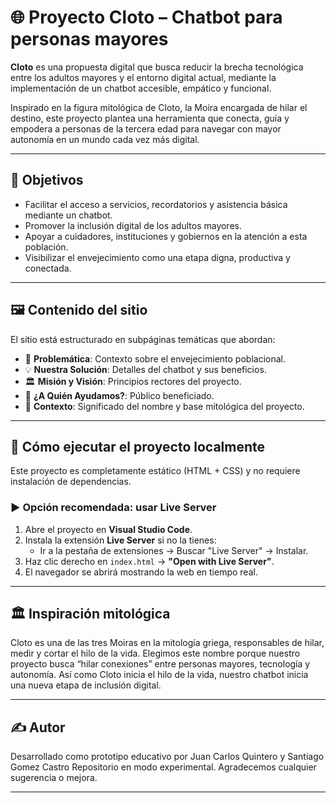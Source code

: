 # 🌐 Proyecto Cloto – Chatbot para personas mayores

**Cloto** es una propuesta digital que busca reducir la brecha tecnológica entre los adultos mayores y el entorno digital actual, mediante la implementación de un chatbot accesible, empático y funcional.

Inspirado en la figura mitológica de Cloto, la Moira encargada de hilar el destino, este proyecto plantea una herramienta que conecta, guía y empodera a personas de la tercera edad para navegar con mayor autonomía en un mundo cada vez más digital.

---

## 🎯 Objetivos

- Facilitar el acceso a servicios, recordatorios y asistencia básica mediante un chatbot.
- Promover la inclusión digital de los adultos mayores.
- Apoyar a cuidadores, instituciones y gobiernos en la atención a esta población.
- Visibilizar el envejecimiento como una etapa digna, productiva y conectada.

---

## 🖼️ Contenido del sitio

El sitio está estructurado en subpáginas temáticas que abordan:

- 📌 **Problemática**: Contexto sobre el envejecimiento poblacional.
- 💡 **Nuestra Solución**: Detalles del chatbot y sus beneficios.
- 🏛️ **Misión y Visión**: Principios rectores del proyecto.
- 🧭 **¿A Quién Ayudamos?**: Público beneficiado.
- 🏺 **Contexto**: Significado del nombre y base mitológica del proyecto.

---

## 🚀 Cómo ejecutar el proyecto localmente

Este proyecto es completamente estático (HTML + CSS) y no requiere instalación de dependencias.

### ▶️ Opción recomendada: usar Live Server

1. Abre el proyecto en **Visual Studio Code**.
2. Instala la extensión **Live Server** si no la tienes:
   - Ir a la pestaña de extensiones → Buscar "Live Server" → Instalar.
3. Haz clic derecho en `index.html` → **"Open with Live Server"**.
4. El navegador se abrirá mostrando la web en tiempo real.

---

## 🏛️ Inspiración mitológica

Cloto es una de las tres Moiras en la mitología griega, responsables de hilar, medir y cortar el hilo de la vida. Elegimos este nombre porque nuestro proyecto busca “hilar conexiones” entre personas mayores, tecnología y autonomía. Así como Cloto inicia el hilo de la vida, nuestro chatbot inicia una nueva etapa de inclusión digital.

---

## ✍️ Autor

Desarrollado como prototipo educativo por Juan Carlos Quintero y Santiago Gomez Castro 
Repositorio en modo experimental. Agradecemos cualquier sugerencia o mejora.

---
